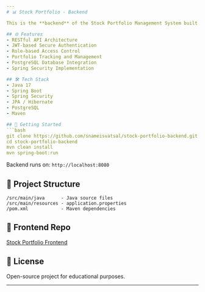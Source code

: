 ```yaml
---
# 📊 Stock Portfolio - Backend

This is the **backend** of the Stock Portfolio Management System built with **Spring Boot**. It handles user authentication, stock data APIs, and portfolio management.

## 🌐 Features
- RESTful API Architecture
- JWT-based Secure Authentication
- Role-based Access Control
- Portfolio Tracking and Management
- PostgreSQL Database Integration
- Spring Security Implementation

## 🛠 Tech Stack
- Java 17
- Spring Boot
- Spring Security
- JPA / Hibernate
- PostgreSQL
- Maven

## 🚀 Getting Started
```bash
git clone https://github.com/snameisvatsal/stock-portfolio-backend.git
cd stock-portfolio-backend
mvn clean install
mvn spring-boot:run
```
Backend runs on: `http://localhost:8080`

## 📂 Project Structure
```
/src/main/java      - Java source files
/src/main/resources - application.properties
/pom.xml            - Maven dependencies
```

## 🔗 Frontend Repo
[Stock Portfolio Frontend](https://github.com/snameisvatsal/stock-portfolio-frontend)

## 📝 License
Open-source project for educational purposes.

---
```

